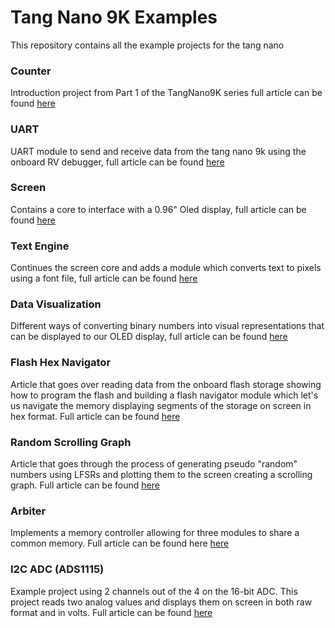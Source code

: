 # Tang Nano 9K Examples

This repository contains all the example projects for the tang nano 

### Counter
Introduction project from Part 1 of the TangNano9K series full article can be found [here](https://learn.lushaylabs.com/getting-setup-with-the-tang-nano-9k/)

### UART
UART module to send and receive data from the tang nano 9k using the onboard RV debugger, full article can be found [here](https://learn.lushaylabs.com/tang-nano-9k-debugging/)

### Screen
Contains a core to interface with a 0.96" Oled display, full article can be found [here](https://learn.lushaylabs.com/tang-nano-9k-graphics/)

### Text Engine
Continues the screen core and adds a module which converts text to pixels using a font file, full article can be found [here](https://learn.lushaylabs.com/tang-nano-9k-creating-a-text-engine/)

### Data Visualization
Different ways of converting binary numbers into visual representations that can be displayed to our OLED display, full article can be found [here](https://learn.lushaylabs.com/tang-nano-9k-data-visualization/) 

### Flash Hex Navigator
Article that goes over reading data from the onboard flash storage showing how to program the flash and building a flash navigator module which let's us navigate the memory displaying segments of the storage on screen in hex format. Full article can be found [here](https://learn.lushaylabs.com/tang-nano-9k-reading-the-external-flash/)

### Random Scrolling Graph
Article that goes through the process of generating pseudo "random" numbers using LFSRs and plotting them to the screen creating a scrolling graph. Full article can be found [here](https://learn.lushaylabs.com/tang-nano-9k-generating-random/)

### Arbiter
Implements a memory controller allowing for three modules to share a common memory. Full article can be found here [here](https://learn.lushaylabs.com/tang-nano-9k-sharing-resources/)

### I2C ADC (ADS1115)
Example project using 2 channels out of the 4 on the 16-bit ADC. This project reads two analog values and displays them on screen in both raw format and in volts. Full article can be found [here](https://learn.lushaylabs.com/i2c-adc-micro-procedures/)